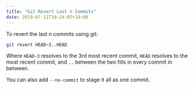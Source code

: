 ```yaml
---
title: "Git Revert Last n Commits"
date: 2019-07-11T10:24:07+10:00
---
```


To revert the last _n_ commits using git:

```bash
git revert HEAD~3..HEAD
```

<!--more-->

Where `HEAD~3` resolves to the 3rd most recent commit, `HEAD` resolves to the most recent commit, and `..` between the two fills in every commit in between.

You can also add `--no-commit` to stage it all as one commit.
